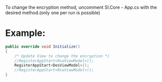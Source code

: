 To change the encryption method, uncomment SI.Core - App.cs with the desired method.(only one per run is possible)
# Example:
```cs
public override void Initialize()
{
    /* Update View to change the encryption */
    //RegisterAppStart<RsaViewModel>();
    RegisterAppStart<DesViewModel>();
    //RegisterAppStart<RsaViewModel>();
}
```
